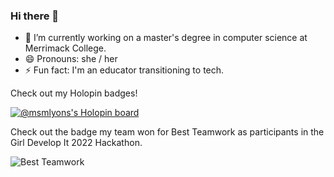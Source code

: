 ### Hi there 👋

- 🔭 I’m currently working on a master's degree in computer science at Merrimack College.
- 😄 Pronouns: she / her
- ⚡ Fun fact: I'm an educator transitioning to tech.



Check out my Holopin badges!

[![@msmlyons's Holopin board](https://holopin.io/api/user/board?user=msmlyons)](https://holopin.io/@msmlyons)



Check out the badge my team won for Best Teamwork as participants in the Girl Develop It 2022 Hackathon.

![Best Teamwork](https://user-images.githubusercontent.com/81724942/203152285-831cd769-4100-43bc-a1a8-b113f9399542.png)











<!--
- 👯 I’m looking to collaborate on ...
- 🤔 I’m looking for help with ...
- 💬 Ask me about ...
-->
